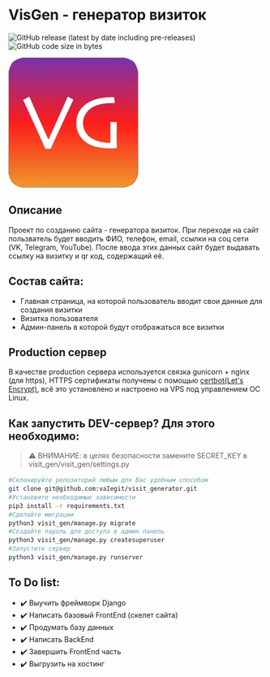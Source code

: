 # VisGen - генератор визиток
![GitHub release (latest by date including pre-releases)](https://img.shields.io/github/v/release/vaIegit/visit_generator?include_prereleases&label=%D0%92%D0%B5%D1%80%D1%81%D0%B8%D1%8F%3A)
![GitHub code size in bytes](https://img.shields.io/github/languages/code-size/vaiegit/visit_generator?label=%D0%A0%D0%B0%D0%B7%D0%BC%D0%B5%D1%80%20%D1%80%D0%B5%D0%BF%D0%BE%D0%B7%D0%B8%D1%82%D0%BE%D1%80%D0%B8%D1%8F%3A)


![VisGen](visit_gen/main/static/main/favicon/favicon.png)
## Описание
Проект по созданию сайта - генератора визиток.
При переходе на сайт пользватель будет вводить ФИО, телефон, email, ссылки на соц сети (VK, Telegram, YouTube). После ввода этих данных сайт будет выдавать ссылку на визитку и qr код, содержащий её.
## Состав сайта:
* Главная страница, на которой пользователь вводит свои данные для создания визитки
* Визитка пользователя
* Админ-панель в которой будут отображаться все визитки
## Production сервер
В качестве production сервера используется связка gunicorn + nginx (для https),
HTTPS сертификаты получены с помощью [certbot(Let's Encrypt)](https://letsencrypt.org/ru/),
всё это установлено и настроено на VPS под управлением ОС Linux.
## Как запустить DEV-сервер? Для этого необходимо:

> :warning: ВНИМАНИЕ: в целях безопасности замените SECRET_KEY в visit_gen/visit_gen/settings.py

```bash
#Склонируйте репозиторий любым для Вас удобным способом
git clone git@github.com:vaIegit/visit_generator.git 
#Установите необходимые зависимости
pip3 install -r requirements.txt 
#Сделайте миграции
python3 visit_gen/manage.py migrate
#Создайте пароль для доступа в админ панель
python3 visit_gen/manage.py createsuperuser
#Запустите сервер
python3 visit_gen/manage.py runserver
```
## To Do list:
- :heavy_check_mark: Выучить фреймворк Django
- :heavy_check_mark: Написать базовый FrontEnd (скелет сайта)
- :heavy_check_mark: Продумать базу данных
- :heavy_check_mark: Написать BackEnd
- :heavy_check_mark: Завершить FrontEnd часть
- :heavy_check_mark: Выгрузить на хостинг




